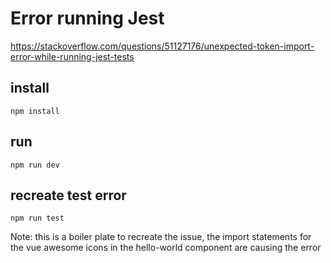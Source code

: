 # Error running Jest

https://stackoverflow.com/questions/51127176/unexpected-token-import-error-while-running-jest-tests

## install
`npm install`
## run 
`npm run dev`
## recreate test error
`npm run test`

Note: this is a boiler plate to recreate the issue, the import statements for the vue awesome icons in the hello-world component are causing the error
